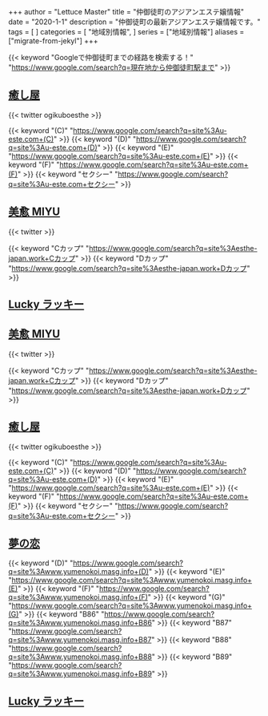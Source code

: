 +++
author = "Lettuce Master"
title = "仲御徒町のアジアンエステ嬢情報"
date = "2020-1-1"
description = "仲御徒町の最新アジアンエステ嬢情報です。"
tags = [
]
categories = [
    "地域別情報",
]
series = ["地域別情報"]
aliases = ["migrate-from-jekyl"]
+++

{{< keyword "Googleで仲御徒町までの経路を検索する！" "https://www.google.com/search?q=現在地から仲御徒町駅まで" >}}

## [癒し屋](https://u-este.com/)


{{< twitter ogikuboesthe >}}

{{< keyword "(C)" "https://www.google.com/search?q=site%3Au-este.com+(C)" >}} {{< keyword "(D)" "https://www.google.com/search?q=site%3Au-este.com+(D)" >}} {{< keyword "(E)" "https://www.google.com/search?q=site%3Au-este.com+(E)" >}} {{< keyword "(F)" "https://www.google.com/search?q=site%3Au-este.com+(F)" >}} {{< keyword "セクシー" "https://www.google.com/search?q=site%3Au-este.com+セクシー" >}} 

## [美愈 MIYU](http://esthe-japan.work/miyu/)


{{< twitter  >}}

{{< keyword "Cカップ" "https://www.google.com/search?q=site%3Aesthe-japan.work+Cカップ" >}} {{< keyword "Dカップ" "https://www.google.com/search?q=site%3Aesthe-japan.work+Dカップ" >}} 

## [Lucky ラッキー](https://luckyrelax.jimdofree.com/)


## [美愈 MIYU](http://esthe-japan.work/miyu/)


{{< twitter  >}}

{{< keyword "Cカップ" "https://www.google.com/search?q=site%3Aesthe-japan.work+Cカップ" >}} {{< keyword "Dカップ" "https://www.google.com/search?q=site%3Aesthe-japan.work+Dカップ" >}} 

## [癒し屋](https://u-este.com/)


{{< twitter ogikuboesthe >}}

{{< keyword "(C)" "https://www.google.com/search?q=site%3Au-este.com+(C)" >}} {{< keyword "(D)" "https://www.google.com/search?q=site%3Au-este.com+(D)" >}} {{< keyword "(E)" "https://www.google.com/search?q=site%3Au-este.com+(E)" >}} {{< keyword "(F)" "https://www.google.com/search?q=site%3Au-este.com+(F)" >}} {{< keyword "セクシー" "https://www.google.com/search?q=site%3Au-este.com+セクシー" >}} 

## [夢の恋](http://www.yumenokoi.masg.info/)
{{< keyword "(D)" "https://www.google.com/search?q=site%3Awww.yumenokoi.masg.info+(D)" >}} {{< keyword "(E)" "https://www.google.com/search?q=site%3Awww.yumenokoi.masg.info+(E)" >}} {{< keyword "(F)" "https://www.google.com/search?q=site%3Awww.yumenokoi.masg.info+(F)" >}} {{< keyword "(G)" "https://www.google.com/search?q=site%3Awww.yumenokoi.masg.info+(G)" >}} {{< keyword "B86" "https://www.google.com/search?q=site%3Awww.yumenokoi.masg.info+B86" >}} {{< keyword "B87" "https://www.google.com/search?q=site%3Awww.yumenokoi.masg.info+B87" >}} {{< keyword "B88" "https://www.google.com/search?q=site%3Awww.yumenokoi.masg.info+B88" >}} {{< keyword "B89" "https://www.google.com/search?q=site%3Awww.yumenokoi.masg.info+B89" >}} 

## [Lucky ラッキー](https://luckyrelax.jimdofree.com/)


